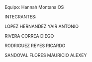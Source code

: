
Equipo: Hannah Montana OS

INTEGRANTES:

LOPEZ HERNANDEZ YAIR ANTONIO

RIVERA CORREA DIEGO

RODRIGUEZ REYES RICARDO

SANDOVAL FLORES MAURICIO ALEXEY

